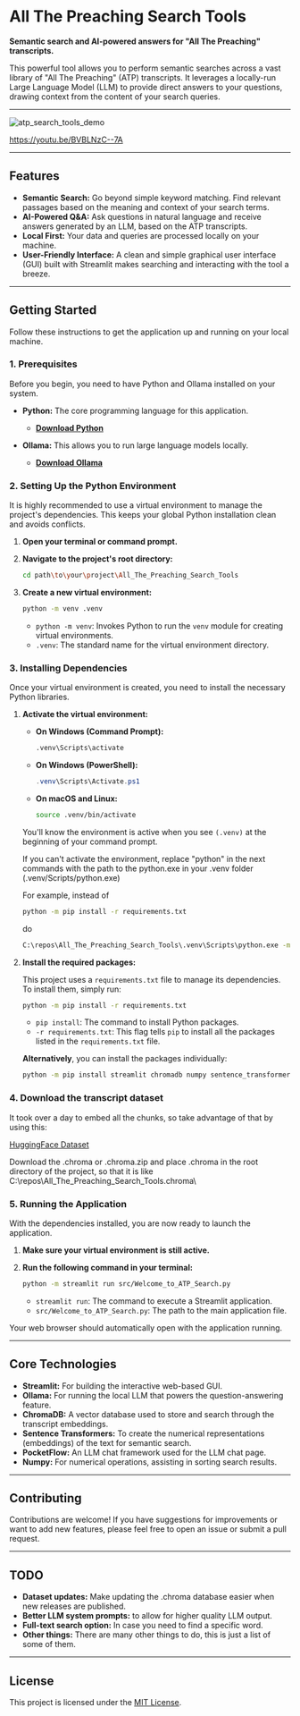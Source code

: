 # All The Preaching Search Tools

**Semantic search and AI-powered answers for "All The Preaching" transcripts.**

This powerful tool allows you to perform semantic searches across a vast library of "All The Preaching" (ATP) transcripts. It leverages a locally-run Large Language Model (LLM) to provide direct answers to your questions, drawing context from the content of your search queries.

---

![atp_search_tools_demo](https://github.com/user-attachments/assets/5f58892a-938f-44f4-9a35-404b8da1064f)

https://youtu.be/BVBLNzC--7A

---

## Features

*   **Semantic Search:** Go beyond simple keyword matching. Find relevant passages based on the meaning and context of your search terms.
*   **AI-Powered Q&A:** Ask questions in natural language and receive answers generated by an LLM, based on the ATP transcripts.
*   **Local First:** Your data and queries are processed locally on your machine.
*   **User-Friendly Interface:** A clean and simple graphical user interface (GUI) built with Streamlit makes searching and interacting with the tool a breeze.

---

## Getting Started

Follow these instructions to get the application up and running on your local machine.

### 1. Prerequisites

Before you begin, you need to have Python and Ollama installed on your system.

*   **Python:** The core programming language for this application.
    *   [**Download Python**](https://www.python.org/downloads/)

*   **Ollama:** This allows you to run large language models locally.
    *   [**Download Ollama**](https://ollama.com/)

### 2. Setting Up the Python Environment

It is highly recommended to use a virtual environment to manage the project's dependencies. This keeps your global Python installation clean and avoids conflicts.

1.  **Open your terminal or command prompt.**

2.  **Navigate to the project's root directory:**

    ```bash
    cd path\to\your\project\All_The_Preaching_Search_Tools
    ```

3.  **Create a new virtual environment:**

    ```bash
    python -m venv .venv
    ```

    *   `python -m venv`:  Invokes Python to run the `venv` module for creating virtual environments.
    *   `.venv`: The standard name for the virtual environment directory.

### 3. Installing Dependencies

Once your virtual environment is created, you need to install the necessary Python libraries.

1.  **Activate the virtual environment:**

    *   **On Windows (Command Prompt):**
        ```bash
        .venv\Scripts\activate
        ```
    *   **On Windows (PowerShell):**
        ```powershell
        .venv\Scripts\Activate.ps1
        ```
    *   **On macOS and Linux:**
        ```bash
        source .venv/bin/activate
        ```

    You'll know the environment is active when you see `(.venv)` at the beginning of your command prompt.

    If you can't activate the environment, replace "python" in the next commands with the path to the python.exe in your .venv folder (.venv/Scripts/python.exe)

    For example, instead of 
    
    ```bash
    python -m pip install -r requirements.txt
    ```

    do

    ```bash
    C:\repos\All_The_Preaching_Search_Tools\.venv\Scripts\python.exe -m pip install -r requirements.txt
    ```

2.  **Install the required packages:**

    This project uses a `requirements.txt` file to manage its dependencies. To install them, simply run:

    ```bash
    python -m pip install -r requirements.txt
    ```
    * `pip install`: The command to install Python packages.
    * `-r requirements.txt`: This flag tells `pip` to install all the packages listed in the `requirements.txt` file.

    **Alternatively**, you can install the packages individually:
    ```bash
    python -m pip install streamlit chromadb numpy sentence_transformers pocketflow ollama
    ```

### 4. Download the transcript dataset

It took over a day to embed all the chunks, so take advantage of that by using this:

[HuggingFace Dataset](https://huggingface.co/datasets/Theodor-Crosswell/All_The_Preaching_Transcripts)

Download the .chroma or .chroma.zip and place .chroma in the root directory of the project, so that it is like C:\repos\All_The_Preaching_Search_Tools\.chroma\

### 5. Running the Application

With the dependencies installed, you are now ready to launch the application.

1.  **Make sure your virtual environment is still active.**

2.  **Run the following command in your terminal:**

    ```bash
    python -m streamlit run src/Welcome_to_ATP_Search.py
    ```

    *   `streamlit run`:  The command to execute a Streamlit application.
    *   `src/Welcome_to_ATP_Search.py`: The path to the main application file.

Your web browser should automatically open with the application running.

---

## Core Technologies

*   **Streamlit:** For building the interactive web-based GUI.
*   **Ollama:** For running the local LLM that powers the question-answering feature.
*   **ChromaDB:** A vector database used to store and search through the transcript embeddings.
*   **Sentence Transformers:** To create the numerical representations (embeddings) of the text for semantic search.
*   **PocketFlow:** An LLM chat framework used for the LLM chat page.
*   **Numpy:** For numerical operations, assisting in sorting search results.

---

## Contributing

Contributions are welcome! If you have suggestions for improvements or want to add new features, please feel free to open an issue or submit a pull request.

---

## TODO

* **Dataset updates:** Make updating the .chroma database easier when new releases are published.
* **Better LLM system prompts:** to allow for higher quality LLM output.
* **Full-text search option:** In case you need to find a specific word.
* **Other things:** There are many other things to do, this is just a list of some of them.

---

## License

This project is licensed under the [MIT License](LICENSE).
